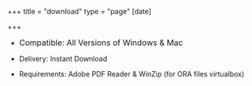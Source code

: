 +++
title = "download"
type = "page"
[date]

+++


* <span style="font-size: 1rem;">Compatible: All Versions of Windows &amp; Mac</span>

* Delivery: Instant Download

* Requirements: Adobe PDF Reader & WinZip (for ORA files virtualbox)

